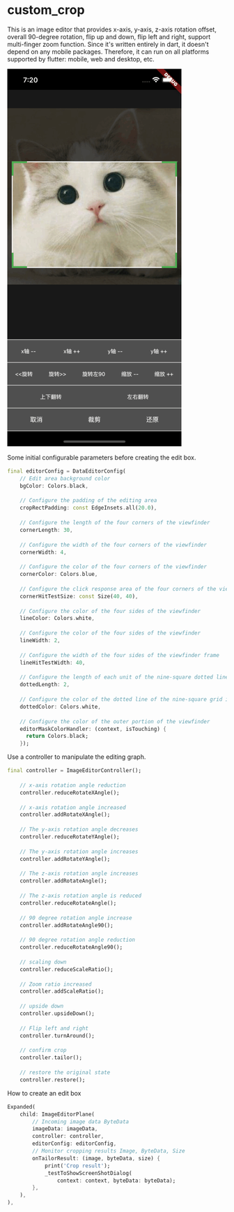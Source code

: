 # custom_crop

This is an image editor that provides x-axis, y-axis, z-axis rotation offset, overall 90-degree rotation, flip up and down, flip left and right, support multi-finger zoom function. Since it's written entirely in dart, it doesn't depend on any mobile packages. Therefore, it can run on all platforms supported by flutter: mobile, web and desktop, etc.

![Screenshot](https://github.com/ShiDiZhiNeng/image_crop/blob/master/example/assets/sample.png "Screenshot")

Some initial configurable parameters before creating the edit box.

```dart
final editorConfig = DataEditorConfig(
	// Edit area background color
    bgColor: Colors.black,

	// Configure the padding of the editing area
    cropRectPadding: const EdgeInsets.all(20.0),

    // Configure the length of the four corners of the viewfinder
    cornerLength: 30,

    // Configure the width of the four corners of the viewfinder
    cornerWidth: 4,

    // Configure the color of the four corners of the viewfinder
    cornerColor: Colors.blue,

    // Configure the click response area of the four corners of the viewfinder
    cornerHitTestSize: const Size(40, 40),

    // Configure the color of the four sides of the viewfinder
    lineColor: Colors.white,

    // Configure the color of the four sides of the viewfinder
    lineWidth: 2,

    // Configure the width of the four sides of the viewfinder frame
    lineHitTestWidth: 40,

    // Configure the length of each unit of the nine-square dotted line in the viewfinder
    dottedLength: 2,

    // Configure the color of the dotted line of the nine-square grid in the viewfinder
    dottedColor: Colors.white,

    // Configure the color of the outer portion of the viewfinder
    editorMaskColorHandler: (context, isTouching) {
      return Colors.black;
    });
```

Use a controller to manipulate the editing graph.

```dart
final controller = ImageEditorController();

	// x-axis rotation angle reduction
	controller.reduceRotateXAngle();

	// x-axis rotation angle increased
	controller.addRotateXAngle();

	// The y-axis rotation angle decreases
	controller.reduceRotateYAngle();

	// The y-axis rotation angle increases
	controller.addRotateYAngle();

	// The z-axis rotation angle increases
	controller.addRotateAngle();

	// The z-axis rotation angle is reduced
	controller.reduceRotateAngle();

	// 90 degree rotation angle increase
	controller.addRotateAngle90();

	// 90 degree rotation angle reduction
	controller.reduceRotateAngle90();

	// scaling down
	controller.reduceScaleRatio();

	// Zoom ratio increased
	controller.addScaleRatio();

	// upside down
	controller.upsideDown();

	// Flip left and right
	controller.turnAround();

	// confirm crop
	controller.tailor();

	// restore the original state
	controller.restore();

```

How to create an edit box

```dart
Expanded(
	child: ImageEditorPlane(
		// Incoming image data ByteData
		imageData: imageData,
		controller: controller,
		editorConfig: editorConfig,
		// Monitor cropping results Image, ByteData, Size
		onTailorResult: (image, byteData, size) {
			print('Crop result');
			_testToShowScreenShotDialog(
				context: context, byteData: byteData);
		},
	),
),

```
